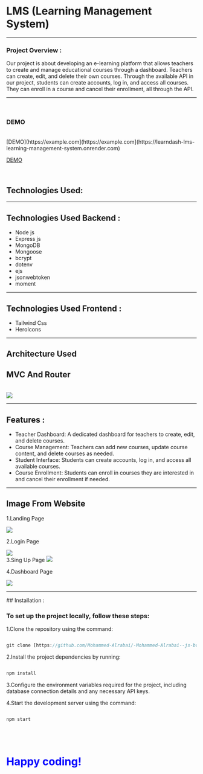 # LMS (Learning Management System)

<HR/>

### Project Overview :

Our project is about developing an e-learning platform that allows teachers to create and manage educational courses through a dashboard. Teachers can create, edit, and delete their own courses.
Through the available API in our project, students can create accounts, log in, and access all courses. They can enroll in a course and cancel their enrollment, all through the API.

<hr/>
<br>

### DEMO

<BR>
[DEMO](https://example.com](https://example.com](https://learndash-lms-learning-management-system.onrender.com)

[DEMO]([https://example.com](https://learndash-lms-learning-management-system.onrender.com/))
    
<br>

## Technologies Used:

<hr/>

## Technologies Used Backend :

<ul>
<li>Node js
<li>Express js
<li>MongoDB 
<li>Mongoose
<li>bcrypt
<li>dotenv
<li>ejs
<li>jsonwebtoken
<li>moment
</ul>
<hr>

## Technologies Used Frontend :

<ul>
<li>Tailwind Css
<li>HeroIcons
</ul>

<hr>

## Architecture Used

## MVC And Router

<br>
<img src="./public/img/README_IMG_1.png">

<hr>

## Features :

<ul>
<li> Teacher Dashboard: A dedicated dashboard for teachers to create, edit, and delete courses.
<li>Course Management: Teachers can add new courses, update course content, and delete courses as needed.
<li>Student Interface: Students can create accounts, log in, and access all available courses.
<li>Course Enrollment: Students can enroll in courses they are interested in and cancel their enrollment if needed.
</ul>
<hr>

## Image From Website

1.Landing Page
<br>

<img src="./public/img/Screen_website/screencapture-learndash-lms-learning-management-system-onrender-2023-05-25-00_11_51.png">

2.Login Page

<img src='./public/img/Screen_website/screencapture-learndash-lms-learning-management-system-onrender-instructor-login-2023-05-25-00_12_10.png'>

<br>
3.Sing Up Page
<img src='./public/img/Screen_website/screencapture-learndash-lms-learning-management-system-onrender-instructor-signup-2023-05-25-00_12_24.png'>

<br>

4.Dashboard Page

<img src='./public/img/Screen_website/screencapture-learndash-lms-learning-management-system-onrender-instructor-home-2023-05-25-00_13_09.png'>

<hr>
## Installation :

### To set up the project locally, follow these steps:

1.Clone the repository using the command:

```javascript

git clone [https://github.com/Mohammed-Alrabai/-Mohammed-Alrabai--js-bootcamp-backend-final-project]
```

2.Install the project dependencies by running:

```javascript

npm install

```

3.Configure the environment variables required for the project, including database connection details and any necessary API keys.

4.Start the development server using the command:

```javascript

npm start

```

<br>
<br>
<h1 style="color:blue">Happy coding!</h1>
